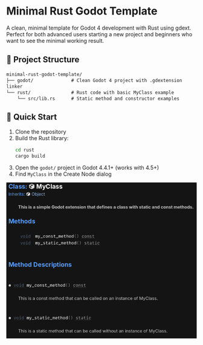 # Minimal Rust Godot Template

A clean, minimal template for Godot 4 development with Rust using gdext. Perfect for both advanced users starting a new project and beginners who want to see the minimal working result.

## 📁 Project Structure

```
minimal-rust-godot-template/
├── godot/              # Clean Godot 4 project with .gdextension linker
└── rust/               # Rust code with basic MyClass example
    └── src/lib.rs      # Static method and constructor examples
```

## 🚀 Quick Start

1. Clone the repository
2. Build the Rust library:
   ```bash
   cd rust
   cargo build
   ```
3. Open the `godot/` project in Godot 4.4.1+ (works with 4.5+)
4. Find `MyClass` in the Create Node dialog

![alt text]({5C617DB0-84AB-4D3D-9E07-9FA434078F00}.png)